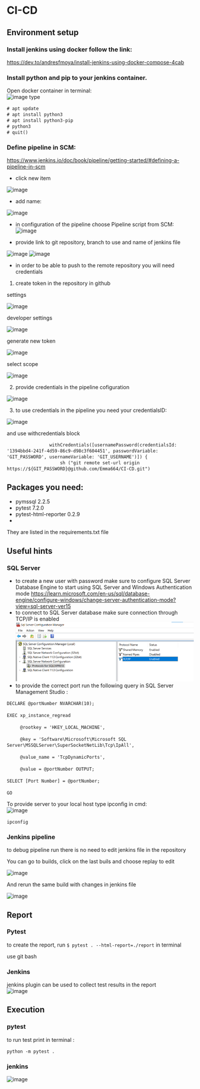 # CI-CD

## Environment setup

### Install jenkins using docker follow the link:  

https://dev.to/andresfmoya/install-jenkins-using-docker-compose-4cab  

### Install python and pip to your jenkins container.  

Open docker container in terminal:  
![image](https://user-images.githubusercontent.com/67369891/201064644-a6930118-4020-4e62-80e7-5f048e11de0c.png)
type 
```
# apt update
# apt install python3
# apt install python3-pip
# python3
# quit()
```

### Define pipeline in SCM:
https://www.jenkins.io/doc/book/pipeline/getting-started/#defining-a-pipeline-in-scm  

- click new item  

![image](https://user-images.githubusercontent.com/67369891/201055959-d9bcbd33-0fe2-4645-be4a-b23a7a9de367.png)  

- add name:  

![image](https://user-images.githubusercontent.com/67369891/201056371-32ada2f2-396c-405a-90c9-51b704e542d4.png)  

- in configuration of the pipeline choose Pipeline script from SCM:
![image](https://user-images.githubusercontent.com/67369891/201057041-ab783ccb-b4df-445b-8d67-46c275c8987f.png)  

- provide link to git repository, branch to use and name of jenkins file  

![image](https://user-images.githubusercontent.com/67369891/201057433-f06edfa6-ac8c-4d6e-b07e-3fce656c13f5.png)
![image](https://user-images.githubusercontent.com/67369891/201058043-5bf8d9b8-7dff-4f4f-b267-8ad4ec160558.png)

- in order to be able to push to the remote repository you will need credentials  
1. create token in the repository in github  

settings   

![image](https://user-images.githubusercontent.com/67369891/201072922-e7d9415e-1ab0-40d1-a1dd-aaedc3a12bdb.png)  

developer settings  

![image](https://user-images.githubusercontent.com/67369891/201073043-1e15132c-1c36-4aae-acf2-df681a75d144.png)

generate new token  

![image](https://user-images.githubusercontent.com/67369891/201073213-d1169852-62ae-4a2d-a339-1e6b66a2009f.png)

select scope  

![image](https://user-images.githubusercontent.com/67369891/201073597-bda2543b-d7c3-4e91-83f8-e9c26bdf413d.png)

2. provide credentials in the pipeline cofiguration

![image](https://user-images.githubusercontent.com/67369891/201074545-fabff987-bc2a-4711-a6eb-fa7e3f4c0efa.png)

3. to use credentials in the pipeline you need your credentialsID:  

![image](https://user-images.githubusercontent.com/67369891/201074881-953724be-eae6-4e22-b1ec-499b93a36229.png)

and use withcredentials block
```
                withCredentials([usernamePassword(credentialsId: '1394bbd4-241f-4d59-86c9-d98c3f604451', passwordVariable: 'GIT_PASSWORD', usernameVariable: 'GIT_USERNAME')]) {
                    sh ("git remote set-url origin https://${GIT_PASSWORD}@github.com/Emma664/CI-CD.git")
```

## Packages you need:
- pymssql 2.2.5
- pytest 7.2.0
- pytest-html-reporter 0.2.9  
- 
They are listed in the requirements.txt file

## Useful hints 
### SQL Server
- to create a new user with password make sure to configure SQL Server Database Engine to start using SQL Server and Windows Authentication mode
https://learn.microsoft.com/en-us/sql/database-engine/configure-windows/change-server-authentication-mode?view=sql-server-ver15
- to connect to SQL Server database make sure connection through TCP/IP is enabled
![img.png](img.png)
- to provide the correct port run the following query in  SQL Server Management Studio :  
```
DECLARE @portNumber NVARCHAR(10);

EXEC xp_instance_regread

     @rootkey = 'HKEY_LOCAL_MACHINE',

     @key = 'Software\Microsoft\Microsoft SQL Server\MSSQLServer\SuperSocketNetLib\Tcp\IpAll',

     @value_name = 'TcpDynamicPorts',

     @value = @portNumber OUTPUT;

SELECT [Port Number] = @portNumber;

GO
```
To provide server to your local host type ipconfig in cmd:  
![image](https://user-images.githubusercontent.com/67369891/201068356-e6f4da25-fb09-4052-a40b-d64f598bfb63.png)
```
ipconfig
```
### Jenkins pipeline
to debug pipeline run there is no need to edit jenkins file in the repository  

You can go to builds, click on the last buils and choose replay to edit   

![image](https://user-images.githubusercontent.com/67369891/201061183-aaafc43b-9cbe-4d1d-80f6-a77b5772c5d3.png)  

And rerun the same build with changes in jenkins file  

![image](https://user-images.githubusercontent.com/67369891/201061388-83bbfe75-ff9e-44ff-8e56-4af876cc9f6d.png)

## Report
### Pytest
to create the report, run 
```$ pytest . --html-report=./report```
in terminal

use git bash
### Jenkins
jenkins plugin can be used to collect test results in the report  
![image](https://user-images.githubusercontent.com/67369891/201069770-848b13b6-5ea3-44ac-a906-64a2d4c5f186.png)

## Execution
### pytest
to run test print in terminal :
```
python -m pytest .
```
### jenkins
![image](https://user-images.githubusercontent.com/67369891/201075778-648aed9b-aeb9-4380-9afd-b035a21443b2.png)

